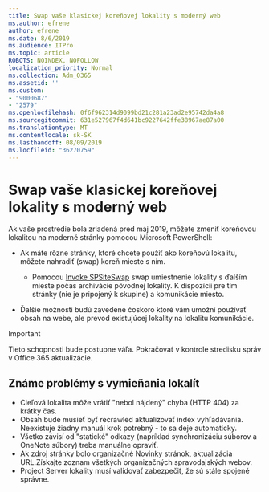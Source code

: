 ```yaml
---
title: Swap vaše klasickej koreňovej lokality s moderný web
ms.author: efrene
author: efrene
ms.date: 8/6/2019
ms.audience: ITPro
ms.topic: article
ROBOTS: NOINDEX, NOFOLLOW
localization_priority: Normal
ms.collection: Adm_O365
ms.assetid: ''
ms.custom:
- "9000687"
- "2579"
ms.openlocfilehash: 0f6f962314d9099bd21c281a23ad2e95742da4a8
ms.sourcegitcommit: 631e527967f4d641bc9227642ffe38967ae87a00
ms.translationtype: MT
ms.contentlocale: sk-SK
ms.lasthandoff: 08/09/2019
ms.locfileid: "36270759"
---
```

# <a name="swap-your-classic-root-site-with-a-modern-site"></a>Swap vaše klasickej koreňovej lokality s moderný web

Ak vaše prostredie bola zriadená pred máj 2019, môžete zmeniť koreňovou lokalitou na moderné stránky pomocou Microsoft PowerShell:

- Ak máte rôzne stránky, ktoré chcete použiť ako koreňovú lokalitu, môžete nahradiť (swap) koreň mieste s ním. 
    - Pomocou [Invoke SPSiteSwap](https://docs.microsoft.com/powershell/module/sharepoint-online/invoke-spositeswap?view=sharepoint-ps) swap umiestnenie lokality s ďalším mieste počas archivácie pôvodnej lokality. K dispozícii pre tím stránky (nie je pripojený k skupine) a komunikácie miesto. 

- Ďalšie možnosti budú zavedené čoskoro ktoré vám umožní používať obsah na webe, ale prevod existujúcej lokality na lokalitu komunikácie. 
>[!Important]
>Tieto schopnosti bude postupne váľa. Pokračovať v kontrole stredisku správ v Office 365 aktualizácie. 

## <a name="known-issues-with-swapping-sites"></a>Známe problémy s vymieňania lokalít

- Cieľová lokalita môže vrátiť "nebol nájdený" chyba (HTTP 404) za krátky čas.
- Obsah bude musieť byť recrawled aktualizovať index vyhľadávania. Neexistuje žiadny manuál krok potrebný - to sa deje automaticky.
- Všetko závisí od "statické" odkazy (napríklad synchronizáciu súborov a OneNote súbory) treba manuálne opraviť.
- Ak zdroj stránky bolo organizačné Novinky stránok, aktualizácia URL.Získajte zoznam všetkých organizačných spravodajských webov.
- Project Server lokality musí validovať zabezpečiť, že sú stále spojené správne.





